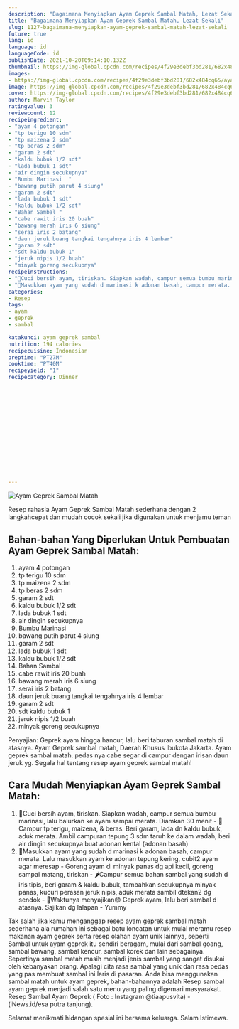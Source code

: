 ```yaml
---
description: "Bagaimana Menyiapkan Ayam Geprek Sambal Matah, Lezat Sekali"
title: "Bagaimana Menyiapkan Ayam Geprek Sambal Matah, Lezat Sekali"
slug: 1127-bagaimana-menyiapkan-ayam-geprek-sambal-matah-lezat-sekali
future: true
lang: id
language: id
languageCode: id
publishDate: 2021-10-20T09:14:10.132Z 
thumbnail: https://img-global.cpcdn.com/recipes/4f29e3debf3bd281/682x484cq65/ayam-geprek-sambal-matah-foto-resep-utama.png
images:
- https://img-global.cpcdn.com/recipes/4f29e3debf3bd281/682x484cq65/ayam-geprek-sambal-matah-foto-resep-utama.png
image: https://img-global.cpcdn.com/recipes/4f29e3debf3bd281/682x484cq65/ayam-geprek-sambal-matah-foto-resep-utama.png
cover: https://img-global.cpcdn.com/recipes/4f29e3debf3bd281/682x484cq65/ayam-geprek-sambal-matah-foto-resep-utama.png
author: Marvin Taylor
ratingvalue: 3
reviewcount: 12
recipeingredient:
- "ayam 4 potongan"
- "tp terigu 10 sdm"
- "tp maizena 2 sdm"
- "tp beras 2 sdm"
- "garam 2 sdt"
- "kaldu bubuk 1/2 sdt"
- "lada bubuk 1 sdt"
- "air dingin secukupnya"
- "Bumbu Marinasi  "
- "bawang putih parut 4 siung"
- "garam 2 sdt"
- "lada bubuk 1 sdt"
- "kaldu bubuk 1/2 sdt"
- "Bahan Sambal "
- "cabe rawit iris 20 buah"
- "bawang merah iris 6 siung"
- "serai iris 2 batang"
- "daun jeruk buang tangkai tengahnya iris 4 lembar"
- "garam 2 sdt"
- "sdt kaldu bubuk 1"
- "jeruk nipis 1/2 buah"
- "minyak goreng secukupnya"
recipeinstructions:
- "🍗Cuci bersih ayam, tiriskan. Siapkan wadah, campur semua bumbu marinasi, lalu balurkan ke ayam sampai merata. Diamkan 30 menit 🍗Campur tp terigu, maizena, &amp; beras. Beri garam, lada dn kaldu bubuk, aduk merata. Ambil campuran tepung 3 sdm taruh ke dalam wadah, beri air dingin secukupnya buat adonan kental (adonan basah)"
- "🍗Masukkan ayam yang sudah d marinasi k adonan basah, campur merata. Lalu masukkan ayam ke adonan tepung kering, cubit2 ayam agar meresap Goreng ayam di minyak panas dg api kecil, goreng sampai matang, tiriskan 🌶Campur semua bahan sambal yang sudah d iris tipis, beri garam &amp; kaldu bubuk, tambahkan secukupnya minyak panas, kucuri perasan jeruk nipis, aduk merata sambil dtekan2 dg sendok 🍛Waktunya menyajikan😊 Geprek ayam, lalu beri sambal d atasnya. Sajikan dg lalapan Yummy"
categories:
- Resep
tags:
- ayam
- geprek
- sambal

katakunci: ayam geprek sambal 
nutrition: 194 calories
recipecuisine: Indonesian
preptime: "PT27M"
cooktime: "PT40M"
recipeyield: "1"
recipecategory: Dinner


     
    
    
    
    
    
    
    
    
    
    
      
    
---
```



![Ayam Geprek Sambal Matah](https://img-global.cpcdn.com/recipes/4f29e3debf3bd281/682x484cq65/ayam-geprek-sambal-matah-foto-resep-utama.png)

Resep rahasia Ayam Geprek Sambal Matah  sederhana dengan 2 langkahcepat dan mudah cocok sekali jika digunakan untuk menjamu teman

<!--inarticleads1-->

## Bahan-bahan Yang Diperlukan Untuk Pembuatan Ayam Geprek Sambal Matah:

1. ayam 4 potongan
1. tp terigu 10 sdm
1. tp maizena 2 sdm
1. tp beras 2 sdm
1. garam 2 sdt
1. kaldu bubuk 1/2 sdt
1. lada bubuk 1 sdt
1. air dingin secukupnya
1. Bumbu Marinasi  
1. bawang putih parut 4 siung
1. garam 2 sdt
1. lada bubuk 1 sdt
1. kaldu bubuk 1/2 sdt
1. Bahan Sambal 
1. cabe rawit iris 20 buah
1. bawang merah iris 6 siung
1. serai iris 2 batang
1. daun jeruk buang tangkai tengahnya iris 4 lembar
1. garam 2 sdt
1. sdt kaldu bubuk 1
1. jeruk nipis 1/2 buah
1. minyak goreng secukupnya

Penyajian: Geprek ayam hingga hancur, lalu beri taburan sambal matah di atasnya. Ayam Geprek sambal matah, Daerah Khusus Ibukota Jakarta. Ayam geprek sambal matah. pedas nya cabe segar di campur dengan irisan daun jeruk yg. Segala hal tentang resep ayam geprek sambal matah! 

<!--inarticleads2-->

## Cara Mudah Menyiapkan Ayam Geprek Sambal Matah:

1. 🍗Cuci bersih ayam, tiriskan. Siapkan wadah, campur semua bumbu marinasi, lalu balurkan ke ayam sampai merata. Diamkan 30 menit - 🍗Campur tp terigu, maizena, &amp; beras. Beri garam, lada dn kaldu bubuk, aduk merata. Ambil campuran tepung 3 sdm taruh ke dalam wadah, beri air dingin secukupnya buat adonan kental (adonan basah)
1. 🍗Masukkan ayam yang sudah d marinasi k adonan basah, campur merata. Lalu masukkan ayam ke adonan tepung kering, cubit2 ayam agar meresap - Goreng ayam di minyak panas dg api kecil, goreng sampai matang, tiriskan - 🌶Campur semua bahan sambal yang sudah d iris tipis, beri garam &amp; kaldu bubuk, tambahkan secukupnya minyak panas, kucuri perasan jeruk nipis, aduk merata sambil dtekan2 dg sendok - 🍛Waktunya menyajikan😊 Geprek ayam, lalu beri sambal d atasnya. Sajikan dg lalapan - Yummy


Tak salah jika kamu menganggap resep ayam geprek sambal matah sederhana ala rumahan ini sebagai batu loncatan untuk mulai meramu resep makanan ayam geprek serta resep olahan ayam unik lainnya, seperti  Sambal untuk ayam geprek itu sendiri beragam, mulai dari sambal goang, sambal bawang, sambal kencur, sambal korek dan lain sebagainya. Sepertinya sambal matah masih menjadi jenis sambal yang sangat disukai oleh kebanyakan orang. Apalagi cita rasa sambal yang unik dan rasa pedas yang pas membuat sambal ini laris di pasaran. Anda bisa menggunakan sambal matah untuk ayam geprek, bahan-bahannya adalah Resep sambal ayam geprek menjadi salah satu menu yang paling digemari masyarakat. Resep Sambal Ayam Geprek ( Foto : Instagram @tiaapusvita) - (iNews.id/esa putra tanjung). 

Selamat menikmati hidangan spesial ini bersama keluarga. Salam Istimewa.

